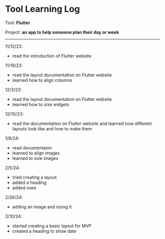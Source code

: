 # Tool Learning Log

Tool: **Flutter**

Project: **an app to help someone plan their day or week**

---

11/12/23:
* read the introduction of Flutter website

11/18/23:
* read the layout documentation on Flutter website
* learned how to align columns

12/3/23:
* read the layout documentation on Flutter website
* learned how to size widgets

12/10/23:
* read the documentation on Flutter website and learned how different layouts look like and how to make them

1/8/24:
* read documentaion
* learned to align images
* learned to size images

2/5/24:
* tried creating a layout
* added a heading
* added rows

2/26/24:
* adding an image and sizing it

3/10/24:
* started creating a basic layout for MVP
* created a heading to show date

<!--
* Links you used today (websites, videos, etc)
* Things you tried, progress you made, etc
* Challenges, a-ha moments, etc
* Questions you still have
* What you're going to try next
-->
